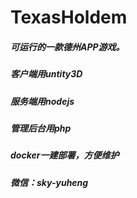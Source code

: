 # TexasHoldem


##### 可运行的一款德州APP游戏。
##### 客户端用untity3D
##### 服务端用nodejs
##### 管理后台用php
##### docker一建部署，方便维护
##### 微信：sky-yuheng
